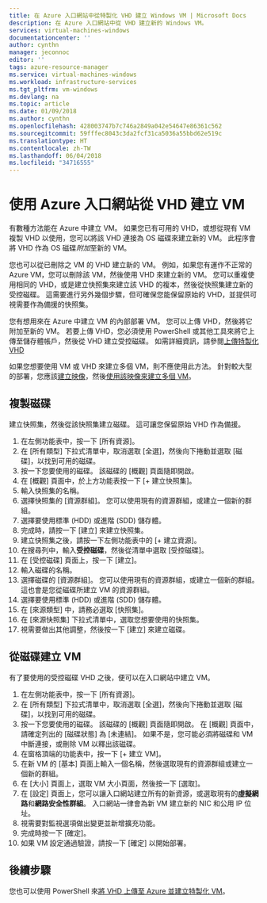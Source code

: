 ```yaml
---
title: 在 Azure 入口網站中從特製化 VHD 建立 Windows VM | Microsoft Docs
description: 在 Azure 入口網站中從 VHD 建立新的 Windows VM。
services: virtual-machines-windows
documentationcenter: ''
author: cynthn
manager: jeconnoc
editor: ''
tags: azure-resource-manager
ms.service: virtual-machines-windows
ms.workload: infrastructure-services
ms.tgt_pltfrm: vm-windows
ms.devlang: na
ms.topic: article
ms.date: 01/09/2018
ms.author: cynthn
ms.openlocfilehash: 428003747b7c746a2849a042e54647e86361c562
ms.sourcegitcommit: 59fffec8043c3da2fcf31ca5036a55bbd62e519c
ms.translationtype: HT
ms.contentlocale: zh-TW
ms.lasthandoff: 06/04/2018
ms.locfileid: "34716555"
---
```

# <a name="create-a-vm-from-a-vhd-using-the-azure-portal"></a>使用 Azure 入口網站從 VHD 建立 VM


有數種方法能在 Azure 中建立 VM。 如果您已有可用的 VHD，或想從現有 VM 複製 VHD 以使用，您可以將該 VHD 連接為 OS 磁碟來建立新的 VM。 此程序會將 VHD 作為 OS 磁碟*附加*至新的 VM。

您也可以從已刪除之 VM 的 VHD 建立新的 VM。 例如，如果您有運作不正常的 Azure VM，您可以刪除該 VM，然後使用 VHD 來建立新的 VM。 您可以重複使用相同的 VHD，或是建立快照集來建立該 VHD 的複本，然後從快照集建立新的受控磁碟。 這需要進行另外幾個步驟，但可確保您能保留原始的 VHD，並提供可視需要作為備援的快照集。

您有想用來在 Azure 中建立 VM 的內部部署 VM。 您可以上傳 VHD，然後將它附加至新的 VM。 若要上傳 VHD，您必須使用 PowerShell 或其他工具來將它上傳至儲存體帳戶，然後從 VHD 建立受控磁碟。 如需詳細資訊，請參閱[上傳特製化 VHD](create-vm-specialized.md#option-2-upload-a-specialized-vhd)

如果您想要使用 VM 或 VHD 來建立多個 VM，則不應使用此方法。 針對較大型的部署，您應該[建立映像](capture-image-resource.md)，然後[使用該映像來建立多個 VM](create-vm-generalized-managed.md)。


## <a name="copy-a-disk"></a>複製磁碟

建立快照集，然後從該快照集建立磁碟。 這可讓您保留原始 VHD 作為備援。

1. 在左側功能表中，按一下 [所有資源]。
2. 在 [所有類型] 下拉式清單中，取消選取 [全選]，然後向下捲動並選取 [磁碟]，以找到可用的磁碟。
3. 按一下您要使用的磁碟。 該磁碟的 [概觀] 頁面隨即開啟。
4. 在 [概觀] 頁面中，於上方功能表按一下 [+ 建立快照集]。 
5. 輸入快照集的名稱。
6. 選擇快照集的 [資源群組]。 您可以使用現有的資源群組，或建立一個新的群組。
7. 選擇要使用標準 (HDD) 或進階 (SDD) 儲存體。
8. 完成時，請按一下 [建立] 來建立快照集。
9. 建立快照集之後，請按一下左側功能表中的 [+ 建立資源]。
10. 在搜尋列中，輸入**受控磁碟**，然後從清單中選取 [受控磁碟]。
11. 在 [受控磁碟] 頁面上，按一下 [建立]。
12. 輸入磁碟的名稱。
13. 選擇磁碟的 [資源群組]。 您可以使用現有的資源群組，或建立一個新的群組。 這也會是您從磁碟所建立 VM 的資源群組。
14. 選擇要使用標準 (HDD) 或進階 (SDD) 儲存體。
15. 在 [來源類型] 中，請務必選取 [快照集]。
16. 在 [來源快照集] 下拉式清單中，選取您想要使用的快照集。
17. 視需要做出其他調整，然後按一下 [建立] 來建立磁碟。

## <a name="create-a-vm-from-a-disk"></a>從磁碟建立 VM

有了要使用的受控磁碟 VHD 之後，便可以在入口網站中建立 VM。

1. 在左側功能表中，按一下 [所有資源]。
2. 在 [所有類型] 下拉式清單中，取消選取 [全選]，然後向下捲動並選取 [磁碟]，以找到可用的磁碟。
3. 按一下您要使用的磁碟。 該磁碟的 [概觀] 頁面隨即開啟。
在 [概觀] 頁面中，請確定列出的 [磁碟狀態] 為 [未連結]。 如果不是，您可能必須將磁碟和 VM 中斷連接，或刪除 VM 以釋出該磁碟。
4. 在窗格頂端的功能表中，按一下 [+ 建立 VM]。
5. 在新 VM 的 [基本] 頁面上輸入一個名稱，然後選取現有的資源群組或建立一個新的群組。
6. 在 [大小] 頁面上，選取 VM 大小頁面，然後按一下 [選取]。
7. 在 [設定] 頁面上，您可以讓入口網站建立所有的新資源，或選取現有的**虛擬網路**和**網路安全性群組**。 入口網站一律會為新 VM 建立新的 NIC 和公用 IP 位址。 
8. 視需要對監視選項做出變更並新增擴充功能。
9. 完成時按一下 [確定]。 
10. 如果 VM 設定通過驗證，請按一下 [確定] 以開始部署。

## <a name="next-steps"></a>後續步驟

您也可以使用 PowerShell 來[將 VHD 上傳至 Azure 並建立特製化 VM](create-vm-specialized.md)。


